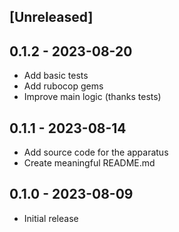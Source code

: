 ## [Unreleased]

## 0.1.2 - 2023-08-20

- Add basic tests
- Add rubocop gems
- Improve main logic (thanks tests)

## 0.1.1 - 2023-08-14

- Add source code for the apparatus
- Create meaningful README.md

## 0.1.0 - 2023-08-09

- Initial release
